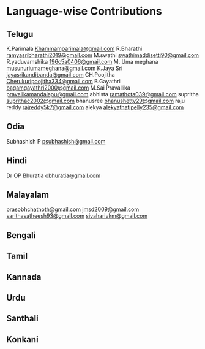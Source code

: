 # Language-wise Contributions

## Telugu
K.Parimala      Khammamparimala@gmail.com
R.Bharathi      ramyasribharathi2019@gmail.com
M.swathi        swathimaddisetti90@gmail.com 
R.yaduvamshika  196c5a0406@gmail.com
M. Uma meghana  musunuriumameghana@gmail.com
K.Jaya Sri      jayasrikandibanda@gmail.com
CH.Poojitha     Cherukuripoojitha334@gmail.com
B.Gayathri      bagamgayathri2000@gmail.com
M.Sai Pravallika  pravalikamandalapu@gmail.com
abhista         ramathota039@gmail.com
supritha        suprithac2002@gmail.com
bhanusree       bhanushetty29@gmail.com
raju reddy      rajreddy5k7@gmail.com
alekya          alekyathatipelly235@gmail.com
## Odia
Subhashish P  psubhashish@gmail.com

## Hindi
Dr OP Bhuratia obhuratia@gmail.com

## Malayalam

prasobhchathoth@gmail.com
jmsd2009@gmail.com
sarithasatheesh93@gmail.com
sivaharivkm@gmail.com

## Bengali

## Tamil

## Kannada

## Urdu

## Santhali

## Konkani

